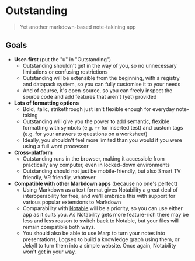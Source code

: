 # Outstanding

> Yet another markdown-based note-takining app

## Goals

- **User-first** (put the "u" in "Outstanding")
  - Outstanding shouldn't get in the way of you, so no unnecessary limitations or confusing restrictions
  - Outstanding will be extensible from the beginning, with a registry and datapack system, so you can fully customise it to your needs
  - And of course, it's open-source, so you can freely inspect the source code and add features that aren't (yet) provided
- **Lots of formatting options**
  - Bold, italic, strikethrough just isn't flexible enough for everyday note-taking
  - Outstanding will give you the power to add semantic, flexible formatting with symbols (e.g. `++` for inserted test) and custom tags (e.g. <ans> for your answers to questions on a worksheet)
  - Ideally, you shouldn't feel more limited than you would if you were using a full word processor
- **Cross-platform**
  - Outstanding runs in the browser, making it accessible from practically any computer, even in locked-down environments
  - Outstanding should not just be mobile-friendly, but also Smart TV friendly, VR friendly, whatever
- **Compatible with other Markdown apps** (because no one's perfect)
  - Using Markdown as a text format gives Notability a great deal of interoperability for free, and we'll embrace this with support for various popular extensions to Markdown
  - Comparability with [Notable](https://notable.app) will be a priority, so you can use either app as it suits you. As Notability gets more feature-rich there may be less and less reason to switch back to Notable, but your files will remain compatible both ways.
  - You should also be able to use Marp to turn your notes into presentations, Logseq to build a knowledge graph using them, or Jekyll to turn them into a simple website. Once again, Notability won't get in your way.
